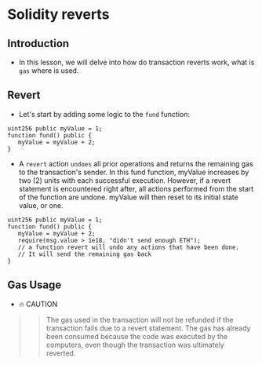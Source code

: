 # Solidity reverts

## Introduction
- In this lesson, we will delve into how do transaction reverts work, what is `gas` where is used.

## Revert
- Let's start by adding some logic to the `fund` function:
```
uint256 public myValue = 1;
function fund() public {
   myValue = myValue + 2;
}
```

- A `revert` action `undoes` all prior operations and returns the remaining gas to the transaction's sender. In this fund function, myValue increases by two (2) units with each successful execution. However, if a revert statement is encountered right after, all actions performed from the start of the function are undone. myValue will then reset to its initial state value, or one.

```
uint256 public myValue = 1;
function fund() public {
   myValue = myValue + 2;
   require(msg.value > 1e18, "didn't send enough ETH");
   // a function revert will undo any actions that have been done.
   // It will send the remaining gas back
}
```

## Gas Usage
- 🔥 CAUTION
>> The gas used in the transaction will not be refunded if the transaction fails due to a revert statement. The gas has already been consumed because the code was executed by the computers, even though the transaction was ultimately reverted.

##
